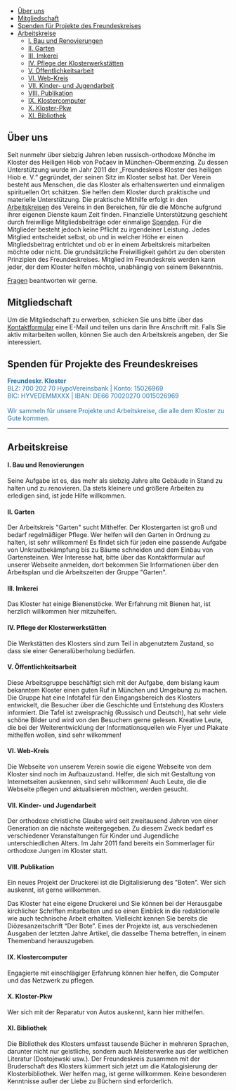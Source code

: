 * [Über uns](#Über-uns)
* [Mitgliedschaft](#mitgliedschaft)
* [Spenden für Projekte des Freundeskreises](#spenden-für-projekte-des-freundeskreises)
* [Arbeitskreise](#arbeitskreise)
    * [I. Bau und Renovierungen](#i-bau-und-renovierungen)
    * [II. Garten](#ii-garten)
    * [III. Imkerei](#iii-imkerei)
    * [IV. Pflege der Klosterwerkstätten](#iv-pflege-der-klosterwerkstätten)
    * [V. Öffentlichkeitsarbeit](#v-Öffentlichkeitsarbeit)
    * [VI. Web-Kreis](#vi-web-kreis)
    * [VII. Kinder- und Jugendarbeit](#vii-kinder--und-jugendarbeit)
    * [VIII. Publikation](#viii-publikation)
    * [IX. Klostercomputer](#ix-klostercomputer)
    * [X. Kloster-Pkw](#x-kloster-pkw)
    * [XI. Bibliothek](#xi-bibliothek)

## Über uns
Seit nunmehr über siebzig Jahren leben russisch-orthodoxe Mönche im Kloster des Heiligen Hiob von Počaev in München-Obermenzing.
Zu dessen Unterstützung wurde im Jahr 2011 der „Freundeskreis Kloster des heiligen Hiob e. V.“ gegründet, der seinen Sitz im Kloster selbst hat. Der Verein besteht aus Menschen, die das Kloster als erhaltenswerten und einmaligen spirituellen Ort schätzen. Sie helfen dem Kloster durch praktische und materielle Unterstützung. Die praktische Mithilfe erfolgt in den [Arbeitskreisen](#Arbeitskreise) des Vereins in den Bereichen, für die die Mönche aufgrund ihrer eigenen Dienste kaum Zeit finden. Finanzielle Unterstützung geschieht durch freiwillige Mitgliedsbeiträge oder einmalige [Spenden](/spenden). Für die Mitglieder besteht jedoch keine Pflicht zu irgendeiner Leistung. Jedes Mitglied entscheidet selbst, ob und in welcher Höhe er einen Mitgliedsbeitrag entrichtet und ob er in einem Arbeitskreis mitarbeiten möchte oder nicht. Die grundsätzliche Freiwilligkeit gehört zu den obersten Prinzipien des Freundeskreises.
Mitglied im Freundeskreis werden kann jeder, der dem Kloster helfen möchte, unabhängig von seinem Bekenntnis.

[Fragen](/kontakt) beantworten wir gerne.

## Mitgliedschaft
Um die Mitgliedschaft zu erwerben, schicken Sie uns bitte über das [Kontaktformular](/kontakt) eine E-Mail und teilen uns darin Ihre Anschrift mit. Falls Sie aktiv mitarbeiten wollen, können Sie auch den Arbeitskreis angeben, der Sie interessiert.

## Spenden für Projekte des Freundeskreises
<div style="color: #2077b2">
<b>Freundeskr. Kloster</b><br>
BLZ: 700 202 70 HypoVereinsbank | Konto: 15026969<br>
BIC: HYVEDEMMXXX | IBAN: DE66 70020270 0015026969<br>
<br>
Wir sammeln für unsere Projekte und Arbeitskreise, die alle dem Kloster zu Gute kommen.
</div>
<hr>

## Arbeitskreise
#### I. Bau und Renovierungen
Seine Aufgabe ist es, das mehr als siebzig Jahre alte Gebäude in Stand zu halten und zu renovieren. Da stets kleinere und größere Arbeiten zu erledigen sind, ist jede Hilfe willkommen.

#### II. Garten
Der Arbeitskreis "Garten" sucht Mithelfer.
Der Klostergarten ist groß und bedarf regelmäßiger Pflege. Wer helfen will den Garten in Ordnung zu halten, ist sehr willkommen! Es findet sich für jeden eine passende Aufgabe von Unkrautbekämpfung bis zu Bäume schneiden und dem Einbau von Gartensteinen.
Wer Interesse hat, bitte über das Kontaktformular auf unserer Webseite anmelden, dort bekommen Sie Informationen über den Arbeitsplan und die Arbeitszeiten der Gruppe "Garten".

#### III. Imkerei
Das Kloster hat einige Bienenstöcke. Wer Erfahrung mit Bienen hat, ist herzlich willkommen hier mitzuhelfen.  

#### IV. Pflege der Klosterwerkstätten
Die Werkstätten des Klosters sind zum Teil in abgenutztem Zustand, so dass sie einer Generalüberholung bedürfen.  

#### V. Öffentlichkeitsarbeit
Diese Arbeitsgruppe beschäftigt sich mit der Aufgabe, dem bislang kaum bekanntem Kloster einen guten Ruf in München und Umgebung zu machen. Die Gruppe hat eine Infotafel für den Eingangsbereich des Klosters entwickelt, die Besucher über die Geschichte und Entstehung des Klosters informiert. Die Tafel ist zweisprachig (Russisch und Deutsch), hat sehr viele schöne Bilder und wird von den Besuchern gerne gelesen. Kreative Leute, die bei der Weiterentwicklung der Informationsquellen wie Flyer und Plakate mithelfen wollen, sind sehr wilkommen!

#### VI. Web-Kreis
Die Webseite von unserem Verein sowie die eigene Webseite von dem Kloster sind noch im Aufbauzustand. Helfer, die sich mit Gestaltung von Internetseiten auskennen, sind sehr willkommen! Auch Leute, die die Webseite pflegen und aktualisieren möchten, werden gesucht.

#### VII. Kinder- und Jugendarbeit
Der orthodoxe christliche Glaube wird seit zweitausend Jahren von einer Generation an die  nächste weitergegeben. Zu diesem Zweck bedarf es verschiedener Veranstaltungen für Kinder  und Jugendliche unterschiedlichen Alters. Im Jahr 2011 fand bereits ein Sommerlager für  orthodoxe Jungen im Kloster statt.   

#### VIII. Publikation
Ein neues Projekt der Druckerei ist die Digitalisierung des "Boten". Wer sich auskennt, ist gerne willkommen.

Das Kloster hat eine eigene Druckerei und Sie können bei der Herausgabe kirchlicher Schriften  mitarbeiten und so einen Einblick in die redaktionelle wie auch technische Arbeit erhalten.  Vielleicht kennen Sie bereits die Diözesanzeitschrift “Der Bote”. Eines der Projekte ist, aus  verschiedenen Ausgaben der letzten Jahre Artikel, die dasselbe Thema betreffen, in einem Themenband herauszugeben.   

#### IX. Klostercomputer
Engagierte mit einschlägiger Erfahrung können hier helfen, die Computer und das Netzwerk zu pflegen.  

#### X. Kloster-Pkw
Wer sich mit der Reparatur von Autos auskennt, kann hier mithelfen.

#### XI. Bibliothek
Die Bibliothek des Klosters umfasst tausende Bücher in mehreren Sprachen, darunter nicht nur geistliche, sondern auch Meisterwerke aus der weltlichen Literatur (Dostojewski usw.). Der Freundeskreis zusammen mit der Bruderschaft des Klosters kümmert sich jetzt um die Katalogisierung der Klosterbibliothek. Wer helfen mag, ist gerne willkommen. Keine besonderen Kenntnisse außer der Liebe zu Büchern sind erforderlich.
